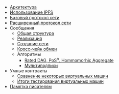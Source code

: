 
- [Архитектура](ru/app.md)
- [Использование IPFS](ru/ipfs.md)
- [Базовый протокол сети](ru/basic-protocol.md)
- [Расширенный протокол сети](ru/extended.md)
- Cообщения
  - [Общая структура](ru/message.md)
  - [Реализация](ru/transaction-implementation.md)
  - [Создание сети](ru/private-conn.md)
  - [Кросс-чейн обмен](ru/chain.md)
  - Алгоритмы
    - [Rated DAG, PoS<sup>n</sup>, Hommomorhic Aggregate](ru/posn.md)
    - [Мультиподписи](ru/schnorr.md)
- Умные контракты
  - [Сравнение некоторых виртуальных машин](ru/vm-comparison.md)
  - [Итоги тестирования виртуальных машин](ru/vm-evaluation-results.md)
- [Памятка писателям](ru/howto.md)
